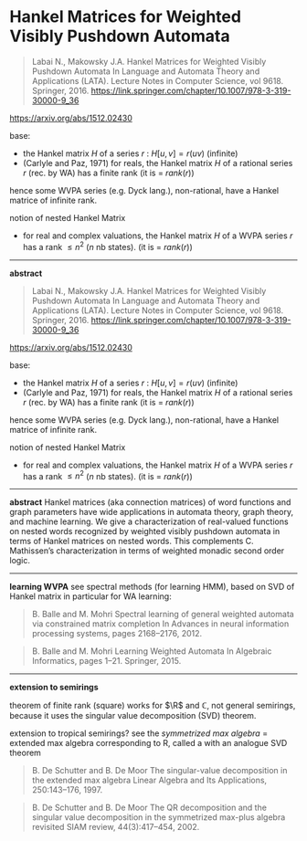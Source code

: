 # Hankel Matrices for Weighted Visibly Pushdown Automata


> Labai N., Makowsky J.A.
> Hankel Matrices for Weighted Visibly Pushdown Automata
> In Language and Automata Theory and Applications (LATA). Lecture Notes in Computer Science, vol 9618. Springer, 2016.
https://link.springer.com/chapter/10.1007/978-3-319-30000-9_36

https://arxiv.org/abs/1512.02430


base:
- the Hankel matrix $H$ of a series $r$ : $H[u, v] = r(uv)$ (infinite)
- (Carlyle and Paz, 1971)
  for reals, the Hankel matrix $H$ of a rational series $r$ (rec. by WA) has a finite rank 
 (it is = *rank*$(r)$)

hence some WVPA series (e.g. Dyck lang.), non-rational, have a Hankel matrice of infinite rank.

notion of nested Hankel Matrix

- for real and complex valuations, 
  the Hankel matrix $H$ of a WVPA series $r$ has a rank $\leq n^2$ ($n$ nb states).
  (it is = *rank*$(r)$)




---
**abstract**


> Labai N., Makowsky J.A.
> Hankel Matrices for Weighted Visibly Pushdown Automata
> In Language and Automata Theory and Applications (LATA). Lecture Notes in Computer Science, vol 9618. Springer, 2016.
https://link.springer.com/chapter/10.1007/978-3-319-30000-9_36

https://arxiv.org/abs/1512.02430

base:
- the Hankel matrix $H$ of a series $r$ : $H[u, v] = r(uv)$ (infinite)
- (Carlyle and Paz, 1971)
  for reals, the Hankel matrix $H$ of a rational series $r$ (rec. by WA) has a finite rank 
 (it is = *rank*$(r)$)

hence some WVPA series (e.g. Dyck lang.), non-rational, have a Hankel matrice of infinite rank.

notion of nested Hankel Matrix

- for real and complex valuations, 
  the Hankel matrix $H$ of a WVPA series $r$ has a rank $\leq n^2$ ($n$ nb states).
  (it is = *rank*$(r)$)

---
**abstract**
Hankel matrices (aka connection matrices) of word functions and graph parameters have wide applications in automata theory, graph theory, and machine learning. We give a characterization of real-valued functions on nested words recognized by weighted visibly pushdown automata in terms of Hankel matrices on nested words. This complements C. Mathissen’s characterization in terms of weighted monadic second order logic.


---
**learning WVPA**
see spectral methods (for learning HMM), based on SVD of Hankel matrix
in particular for WA learning:

> B. Balle and M. Mohri
> Spectral learning of general weighted automata via constrained matrix completion
> In Advances in neural information processing systems, pages 2168–2176, 2012.

> B. Balle and M. Mohri
> Learning Weighted Automata
> In Algebraic Informatics, pages 1–21. Springer, 2015.


---
**extension to semirings**

theorem of finite rank (square) works for $\R$ and $\mathbb{C}$, not general semirings,
because it uses the singular value decomposition (SVD) theorem.

extension to tropical semirings?
see the *symmetrized max algebra* 
= extended max algebra corresponding to R, called a
with an analogue SVD theorem

> B. De Schutter and B. De Moor
> The singular-value decomposition in the extended max algebra
> Linear Algebra and Its Applications, 250:143–176, 1997.

> B. De Schutter and B. De Moor
> The QR decomposition and the singular value decomposition in the symmetrized max-plus algebra revisited
> SIAM review, 44(3):417–454, 2002.



